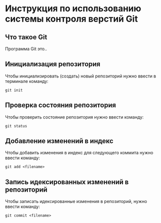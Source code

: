 # **Инструкция по использованию системы контроля верстий Git**

## Что такое Git

Программа Git это..

## Инициализация репозитория

Чтобы инициализировать (создать) новый репозиторий нужно ввести в терминале команду:

    git init

## Проверка состояния репозитория

Чтобы проверить состояние репозитория нужно ввести команду:

    git status

## Добавление изменений в индекс

Чтобы добавить изменения в индекс для следующего коммита нужно ввести команду:

    git add <filename>

## Запись идексированных изменений в репозиторий

Чтобы записать идексированные изменения в репозиторий, нужно ввести команду:

    git commit <filename>